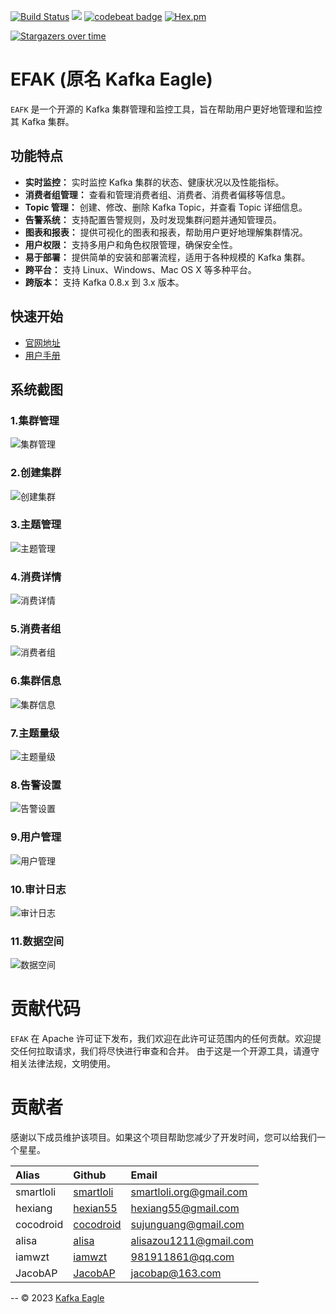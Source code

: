[![Build Status](https://app.travis-ci.com/smartloli/EFAK.svg?branch=master)](https://app.travis-ci.com/smartloli/EFAK)
![](https://img.shields.io/badge/language-java-orange.svg)
[![codebeat badge](https://codebeat.co/badges/4c141093-e55d-464d-87ce-7431cde81398)](https://codebeat.co/projects/github-com-smartloli-efak-master)
[![Hex.pm](https://img.shields.io/hexpm/l/plug.svg)](https://github.com/smartloli/EFAK/blob/master/LICENSE)

[![Stargazers over time](https://starchart.cc/smartloli/kafka-eagle.svg)](https://starchart.cc/smartloli/kafka-eagle)

# EFAK (原名 Kafka Eagle)

`EAFK` 是一个开源的 Kafka 集群管理和监控工具，旨在帮助用户更好地管理和监控其 Kafka 集群。

## 功能特点

- **实时监控：** 实时监控 Kafka 集群的状态、健康状况以及性能指标。
- **消费者组管理：** 查看和管理消费者组、消费者、消费者偏移等信息。
- **Topic 管理：** 创建、修改、删除 Kafka Topic，并查看 Topic 详细信息。
- **告警系统：** 支持配置告警规则，及时发现集群问题并通知管理员。
- **图表和报表：** 提供可视化的图表和报表，帮助用户更好地理解集群情况。
- **用户权限：** 支持多用户和角色权限管理，确保安全性。
- **易于部署：** 提供简单的安装和部署流程，适用于各种规模的 Kafka 集群。
- **跨平台：** 支持 Linux、Windows、Mac OS X 等多种平台。
- **跨版本：** 支持 Kafka 0.8.x 到 3.x 版本。

## 快速开始
- [官网地址](https://www.kafka-eagle.org/)
- [用户手册](https://docs.kafka-eagle.org/)

## 系统截图
### 1.集群管理
![集群管理](efak-docs/imgs/1.png)

### 2.创建集群
![创建集群](efak-docs/imgs/2.png)

### 3.主题管理
![主题管理](efak-docs/imgs/3.png)

### 4.消费详情
![消费详情](efak-docs/imgs/4.png)

### 5.消费者组
![消费者组](efak-docs/imgs/5.png)

### 6.集群信息
![集群信息](efak-docs/imgs/6.png)

### 7.主题量级
![主题量级](efak-docs/imgs/7.png)

### 8.告警设置
![告警设置](efak-docs/imgs/8.png)

### 9.用户管理
![用户管理](efak-docs/imgs/9.png)

### 10.审计日志
![审计日志](efak-docs/imgs/10.png)

### 11.数据空间
![数据空间](efak-docs/imgs/11.png)

# 贡献代码

`EFAK` 在 Apache 许可证下发布，我们欢迎在此许可证范围内的任何贡献。欢迎提交任何拉取请求，我们将尽快进行审查和合并。
由于这是一个开源工具，请遵守相关法律法规，文明使用。

# 贡献者

感谢以下成员维护该项目。如果这个项目帮助您减少了开发时间，您可以给我们一个星星。

|Alias |Github |Email |
|:-- |:-- |:-- |
|smartloli|[smartloli](https://github.com/smartloli)|smartloli.org@gmail.com|
|hexiang|[hexian55](https://github.com/hexian55)|hexiang55@gmail.com|
|cocodroid|[cocodroid](https://github.com/cocodroid)|sujunguang@gmail.com|
|alisa|[alisa](https://github.com/zoumm)|alisazou1211@gmail.com|
|iamwzt|[iamwzt](https://github.com/iamwzt)|981911861@qq.com|
|JacobAP|[JacobAP](https://github.com/JacobAP)|jacobap@163.com|

--
© 2023 [Kafka Eagle](https://www.kafka-eagle.org/)
